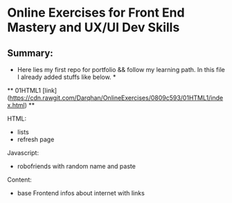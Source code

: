 # Online Exercises for Front End Mastery and UX/UI Dev Skills
## Summary:
* Here lies my first repo for portfolio && follow my learning path. In this file I already added stuffs like below. *

** 01HTML1 [link] (https://cdn.rawgit.com/Darqhan/OnlineExercises/0809c593/01HTML1/index.html) ** 

HTML:
- lists
- refresh page

Javascript:
- robofriends with random name and paste

Content:
- base Frontend infos about internet with links
